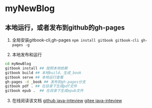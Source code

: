 # myNewBlog
## 本地运行，或者发布到github的gh-pages
1. 全局安装gitbook-cli,gh-pages
`npm install gitbook gitbook-cli gh-pages -g`

2. 本地发布和运行
```bash
cd myNewBlog
gitbook install ## 按照本地依赖
gitbook build ## 本地build，生成_book
gitbook serve ## 本地运行查看
gh-pages -d _book ## 发布到gh-pages分支
gitbook pdf . ## 在目录下生成pdf文件
gitbook epub .  ## 在目录下生成epub文件
```
3. 在线阅读该文档
[github java-inteview](https://maochunguang.github.io/java-interview/)
[gitee java-inteview](https://mcg_dev.gitee.io/java-interview/)